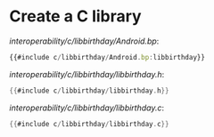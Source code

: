 # Create a C library

_interoperability/c/libbirthday/Android.bp_:

```javascript
{{#include c/libbirthday/Android.bp:libbirthday}}
```

_interoperability/c/libbirthday/libbirthday.h_:

```c
{{#include c/libbirthday/libbirthday.h}}
```

_interoperability/c/libbirthday/libbirthday.c_:

```c
{{#include c/libbirthday/libbirthday.c}}
```

